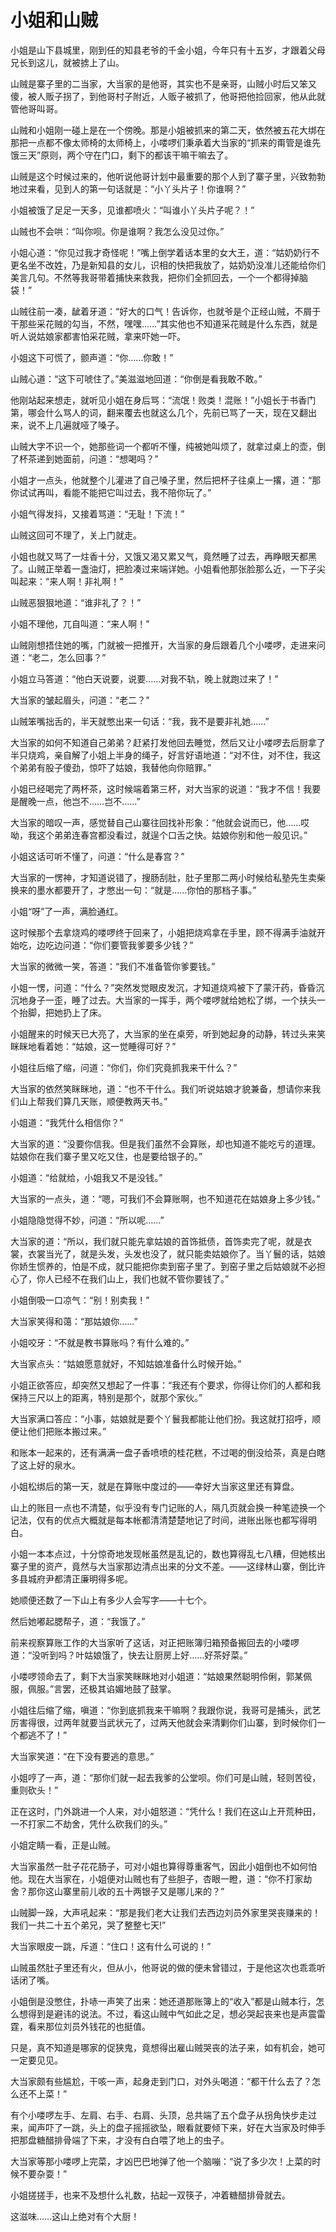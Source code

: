 # 小姐和山贼

小姐是山下县城里，刚到任的知县老爷的千金小姐，今年只有十五岁，才跟着父母兄长到这儿，就被掳上了山。

山贼是寨子里的二当家，大当家的是他哥，其实也不是亲哥，山贼小时后又笨又傻，被人贩子拐了，到他哥村子附近，人贩子被抓了，他哥把他捡回家，他从此就管他哥叫哥。

山贼和小姐刚一碰上是在一个傍晚。那是小姐被抓来的第二天，依然被五花大绑在那把一点都不像太师椅的太师椅上，小喽啰们秉承着大当家的“抓来的甭管是谁先饿三天”原则，两个守在门口，剩下的都该干嘛干嘛去了。

山贼是这个时候过来的，他听说他哥计划中最重要的那个人到了寨子里，兴致勃勃地过来看，见到人的第一句话就是：“小丫头片子！你谁啊？”

小姐被饿了足足一天多，见谁都喷火：“叫谁小丫头片子呢？！”

山贼也不会哄：“叫你呗。你是谁啊？我怎么没见过你。”

小姐心道：“你见过我才奇怪呢！”嘴上倒学着话本里的女大王，道：“姑奶奶行不更名坐不改姓，乃是新知县的女儿，识相的快把我放了，姑奶奶没准儿还能给你们美言几句。不然等我哥带着捕快来救我，把你们全抓回去，一个一个都得掉脑袋！”

山贼往前一凑，龇着牙道：“好大的口气！告诉你，也就爷是个正经山贼，不屑于干那些采花贼的勾当，不然，嘿嘿……”其实他也不知道采花贼是什么东西，就是听人说姑娘家都害怕采花贼，拿来吓她一吓。

小姐这下可慌了，颤声道：“你……你敢！”

山贼心道：“这下可唬住了。”美滋滋地回道：“你倒是看我敢不敢。”

他刚站起来想走，就听见小姐在身后骂：“流氓！败类！混账！”小姐长于书香门第，哪会什么骂人的词，翻来覆去也就这么几个，先前已骂了一天，现在又翻出来，说不上几遍就哑了嗓子。

山贼大字不识一个，她那些词一个都听不懂，纯被她叫烦了，就拿过桌上的壶，倒了杯茶递到她面前，问道：“想喝吗？”

小姐才一点头，他就整个儿灌进了自己嗓子里，然后把杯子往桌上一撂，道：“那你试试再叫，看能不能把它叫过去，我不陪你玩了。”

小姐气得发抖，又接着骂道：“无耻！下流！”

山贼这回可不理了，关上门就走。



小姐也就又骂了一炷香十分，又饿又渴又累又气，竟然睡了过去，再睁眼天都黑了。山贼正举着一盏油灯，把脸凑过来端详她。小姐看他那张脸那么近，一下子尖叫起来：“来人啊！非礼啊！”

山贼恶狠狠地道：“谁非礼了？！”

小姐不理他，兀自叫道：“来人啊！”

山贼刚想捂住她的嘴，门就被一把推开，大当家的身后跟着几个小喽啰，走进来问道：“老二，怎么回事？”

小姐立马答道：“他白天说要，说要……对我不轨，晚上就跑过来了！”

大当家的皱起眉头，问道：“老二？”

山贼笨嘴拙舌的，半天就憋出来一句话：“我，我不是要非礼她……”

大当家的如何不知道自己弟弟？赶紧打发他回去睡觉，然后又让小喽啰去后厨拿了半只烧鸡，亲自解了小姐上半身的绳子，好言好语地道：“对不住，对不住，我这个弟弟有股子傻劲，惊吓了姑娘，我替他向你赔罪。”

小姐已经喝完了两杯茶，这时候端着第三杯，对大当家的说道：“我才不信！我要是醒晚一点，他岂不……岂不……”

大当家的暗叹一声，感觉替自己山寨往回找补形象：“他就会说而已，他……哎呦，我这个弟弟连春宫都没看过，就逞个口舌之快。姑娘你别和他一般见识。”

小姐这话可听不懂了，问道：“什么是春宫？”

大当家的一愣神，才知道说错了，搜肠刮肚，肚子里那二两小时候给私塾先生卖柴换来的墨水都要开了，才憋出一句：“就是……你怕的那档子事。”

小姐“呀”了一声，满脸通红。

这时候那个去拿烧鸡的喽啰终于回来了，小姐把烧鸡拿在手里，顾不得满手油就开始吃，边吃边问道：“你们要管我爹要多少钱？”

大当家的微微一笑，答道：“我们不准备管你爹要钱。”

小姐一愣，问道：“什么？”突然发觉眼皮发沉，才知道烧鸡被下了蒙汗药，昏昏沉沉地身子一歪，睡了过去。大当家的一挥手，两个喽啰就给她松了绑，一个扶头一个抬脚，把她扔上了床。



小姐醒来的时候天已大亮了，大当家的坐在桌旁，听到她起身的动静，转过头来笑眯眯地看着她：“姑娘，这一觉睡得可好？”

小姐往后缩了缩，问道：“你们，你们究竟抓我来干什么？”

大当家的依然笑眯眯地，道：“也不干什么。我们听说姑娘才貌兼备，想请你来我们山上帮我们算几天账，顺便教两天书。”

小姐道：“我凭什么相信你？”

大当家的道：“没要你信我。但是我们虽然不会算账，却也知道不能吃亏的道理。姑娘你在我们寨子里又吃又住，也是要给银子的。”

小姐道：“给就给，小姐我又不是没钱。”

大当家的一点头，道：“嗯，可我们不会算账啊，也不知道花在姑娘身上多少钱。”

小姐隐隐觉得不妙，问道：“所以呢……”

大当家的道：“所以，我们就只能先拿姑娘的首饰抵债，首饰卖完了呢，就是衣裳，衣裳当光了，就是头发，头发也没了，就只能卖姑娘你了。当丫鬟的话，姑娘你娇生惯养的，怕是不成，就只能把你卖到窑子里了。到窑子里之后姑娘就不必担心了，你人已经不在我们山上，我们也就不管你要钱了。”

小姐倒吸一口凉气：“别！别卖我！”

大当家笑得和蔼：“那姑娘你……”

小姐咬牙：“不就是教书算账吗？有什么难的。”

大当家点头：“姑娘愿意就好，不知姑娘准备什么时候开始。”

小姐正欲答应，却突然又想起了一件事：“我还有个要求，你得让你们的人都和我保持三尺以上的距离，特别是那个，就那个家伙。”

大当家满口答应：“小事，姑娘就是要个丫鬟我都能让他们扮。我这就打招呼，顺便让他们把账本搬过来。”

和账本一起来的，还有满满一盘子香喷喷的桂花糕，不过喝的倒没给茶，真是白瞎了这上好的泉水。



小姐松绑后的第一天，就是在算账中度过的——幸好大当家这里还有算盘。

山上的账目一点也不清楚，似乎没有专门记账的人，隔几页就会换一种笔迹换一个记法，仅有的优点大概就是每本帐都清清楚楚地记了时间，进账出账也都写得明白。

小姐一本本点过，十分惊奇地发现帐虽然是乱记的，数也算得乱七八糟，但她核出寨子里的资产，竟然与大当家那边清点出来的分文不差。——这绿林山寨，倒比许多县城府尹都清正廉明得多呢。

她顺便还数了一下山上有多少人会写字——十七个。

然后她嘟起腮帮子，道：“我饿了。”

前来视察算账工作的大当家听了这话，对正把账簿归箱预备搬回去的小喽啰道：“没听到吗？叶姑娘饿了，快去让厨房上好……好茶好菜。”

小喽啰领命去了，剩下大当家笑眯眯地对小姐道：“姑娘果然聪明伶俐，郭某佩服，佩服。”言罢，还极其谄媚地鼓了鼓掌。

小姐往后缩了缩，嗔道：“你到底抓我来干嘛啊？我跟你说，我哥可是捕头，武艺厉害得很，过两年就要当武状元了，过两天他就会来清剿你们山寨，到时候你们一个都逃不了！”

大当家笑道：“在下没有要逃的意思。”

小姐哼了一声，道：“那你们就一起去我爹的公堂呗。你们可是山贼，轻则苦役，重则砍头！”

正在这时，门外跳进一个人来，对小姐怒道：“凭什么！我们在这山上开荒种田，一不打家二不劫舍，凭什么砍我们的头。”

小姐定睛一看，正是山贼。

大当家虽然一肚子花花肠子，可对小姐也算得尊重客气，因此小姐倒也不如何怕他。现在大当家在，小姐便对山贼也有了些胆子，杏眼一瞪，道：“你不打家劫舍？那你这山寨里前儿收的五十两银子又是哪儿来的？”

山贼脚一跺，大声吼起来：“那是我们老大让我们去西边刘员外家里哭丧赚来的！我们一共二十五个弟兄，哭了整整七天!”

大当家眼皮一跳，斥道：“住口！这有什么可说的！”

山贼虽然肚子里还有火，但从小，他哥说的做的便未曾错过，于是他这次也乖乖听话闭了嘴。

小姐倒是没憋住，扑哧一声笑了出来：她还道那账簿上的“收入”都是山贼本行，怎么想得到是避讳的说法。不过，看这山贼中气如此之足，想必哭起丧来也是声震雷霆，看来那位刘员外钱花的也挺值。

只是，真不知道是哪家的促狭鬼，竟想得出雇山贼哭丧的法子来，如有机会，她可一定要见见。

大当家颇有些尴尬，干咳一声，起身走到门口，对外头喝道：“都干什么去了？怎么还不上菜！”

有个小喽啰左手、左肩、右手、右肩、头顶，总共端了五个盘子从拐角快步走过来，闻声吓了一跳，头上的盘子摇摇欲坠，眼看就要倾下来，好在大当家及时伸手把那盘糖醋排骨端了下来，才没有白白喂了地上的虫子。

大当家等那小喽啰上完菜，才凶巴巴地弹了他一个脑嘣：“说了多少次！上菜的时候不要杂耍！”

小姐搓搓手，也来不及想什么礼数，拈起一双筷子，冲着糖醋排骨就去。

这滋味……这山上绝对有个大厨！

